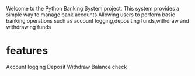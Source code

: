  Welcome to the Python Banking System project.
 This system provides a simple way to manage bank accounts
 Allowing users to perform basic banking operations such as account logging,depositing funds,withdraw and withdrawing funds
 # features
 Account logging
 Deposit
 Withdraw
 Balance check
